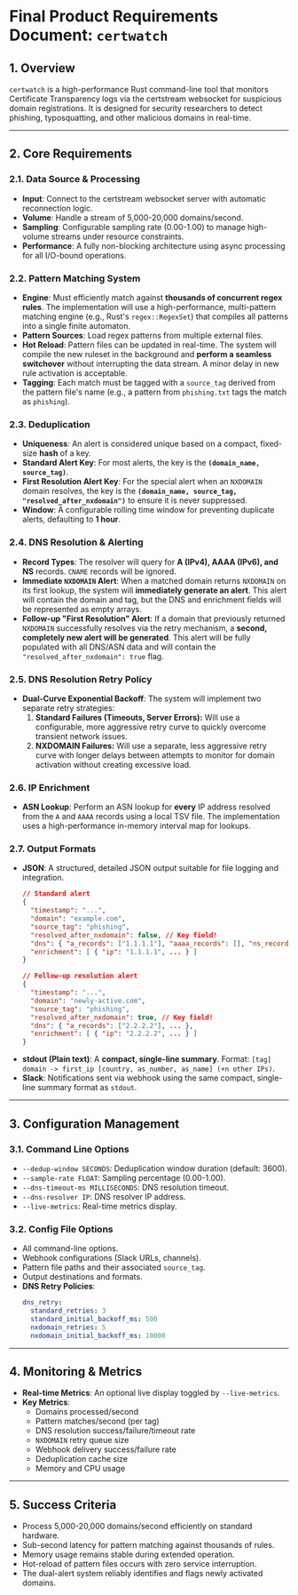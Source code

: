 # **Final Product Requirements Document: `certwatch`**

## 1. Overview

`certwatch` is a high-performance Rust command-line tool that monitors Certificate Transparency logs via the certstream websocket for suspicious domain registrations. It is designed for security researchers to detect phishing, typosquatting, and other malicious domains in real-time.

-----

## 2. Core Requirements

### 2.1. Data Source & Processing

  - **Input**: Connect to the certstream websocket server with automatic reconnection logic.
  - **Volume**: Handle a stream of 5,000-20,000 domains/second.
  - **Sampling**: Configurable sampling rate (0.00-1.00) to manage high-volume streams under resource constraints.
  - **Performance**: A fully non-blocking architecture using async processing for all I/O-bound operations.

### 2.2. Pattern Matching System

  - **Engine**: Must efficiently match against **thousands of concurrent regex rules**. The implementation will use a high-performance, multi-pattern matching engine (e.g., Rust's `regex::RegexSet`) that compiles all patterns into a single finite automaton.
  - **Pattern Sources**: Load regex patterns from multiple external files.
  - **Hot Reload**: Pattern files can be updated in real-time. The system will compile the new ruleset in the background and **perform a seamless switchover** without interrupting the data stream. A minor delay in new rule activation is acceptable.
  - **Tagging**: Each match must be tagged with a `source_tag` derived from the pattern file's name (e.g., a pattern from `phishing.txt` tags the match as `phishing`).

### 2.3. Deduplication

  - **Uniqueness**: An alert is considered unique based on a compact, fixed-size **hash** of a key.
  - **Standard Alert Key**: For most alerts, the key is the **`(domain_name, source_tag)`**.
  - **First Resolution Alert Key**: For the special alert when an `NXDOMAIN` domain resolves, the key is the **`(domain_name, source_tag, "resolved_after_nxdomain")`** to ensure it is never suppressed.
  - **Window**: A configurable rolling time window for preventing duplicate alerts, defaulting to **1 hour**.

### 2.4. DNS Resolution & Alerting

  - **Record Types**: The resolver will query for **A (IPv4), AAAA (IPv6), and NS** records. `CNAME` records will be ignored.
  - **Immediate `NXDOMAIN` Alert**: When a matched domain returns `NXDOMAIN` on its first lookup, the system will **immediately generate an alert**. This alert will contain the domain and tag, but the DNS and enrichment fields will be represented as empty arrays.
  - **Follow-up "First Resolution" Alert**: If a domain that previously returned `NXDOMAIN` successfully resolves via the retry mechanism, a **second, completely new alert will be generated**. This alert will be fully populated with all DNS/ASN data and will contain the `"resolved_after_nxdomain": true` flag.

### 2.5. DNS Resolution Retry Policy

  - **Dual-Curve Exponential Backoff**: The system will implement two separate retry strategies:
    1.  **Standard Failures (Timeouts, Server Errors):** Will use a configurable, more aggressive retry curve to quickly overcome transient network issues.
    2.  **NXDOMAIN Failures:** Will use a separate, less aggressive retry curve with longer delays between attempts to monitor for domain activation without creating excessive load.

### 2.6. IP Enrichment

  - **ASN Lookup**: Perform an ASN lookup for **every** IP address resolved from the `A` and `AAAA` records using a local TSV file. The implementation uses a high-performance in-memory interval map for lookups.

### 2.7. Output Formats

  - **JSON**: A structured, detailed JSON output suitable for file logging and integration.
    ```json
    // Standard alert
    {
      "timestamp": "...",
      "domain": "example.com",
      "source_tag": "phishing",
      "resolved_after_nxdomain": false, // Key field!
      "dns": { "a_records": ["1.1.1.1"], "aaaa_records": [], "ns_records": [] },
      "enrichment": [ { "ip": "1.1.1.1", ... } ]
    }

    // Follow-up resolution alert
    {
      "timestamp": "...",
      "domain": "newly-active.com",
      "source_tag": "phishing",
      "resolved_after_nxdomain": true, // Key field!
      "dns": { "a_records": ["2.2.2.2"], ... },
      "enrichment": [ { "ip": "2.2.2.2", ... } ]
    }
    ```
  - **stdout (Plain text)**: A **compact, single-line summary**. Format: `[tag] domain -> first_ip [country, as_number, as_name] (+n other IPs)`.
  - **Slack**: Notifications sent via webhook using the same compact, single-line summary format as `stdout`.

-----

## 3. Configuration Management

### 3.1. Command Line Options

  - `--dedup-window SECONDS`: Deduplication window duration (default: 3600).
  - `--sample-rate FLOAT`: Sampling percentage (0.00-1.00).
  - `--dns-timeout-ms MILLISECONDS`: DNS resolution timeout.
  - `--dns-resolver IP`: DNS resolver IP address.
  - `--live-metrics`: Real-time metrics display.

### 3.2. Config File Options

  - All command-line options.
  - Webhook configurations (Slack URLs, channels).
  - Pattern file paths and their associated `source_tag`.
  - Output destinations and formats.
  - **DNS Retry Policies**:
    ```yaml
    dns_retry:
      standard_retries: 3
      standard_initial_backoff_ms: 500
      nxdomain_retries: 5
      nxdomain_initial_backoff_ms: 10000
    ```

-----

## 4. Monitoring & Metrics

  - **Real-time Metrics**: An optional live display toggled by `--live-metrics`.
  - **Key Metrics**:
      - Domains processed/second
      - Pattern matches/second (per tag)
      - DNS resolution success/failure/timeout rate
      - `NXDOMAIN` retry queue size
      - Webhook delivery success/failure rate
      - Deduplication cache size
      - Memory and CPU usage

-----

## 5. Success Criteria

  - Process 5,000-20,000 domains/second efficiently on standard hardware.
  - Sub-second latency for pattern matching against thousands of rules.
  - Memory usage remains stable during extended operation.
  - Hot-reload of pattern files occurs with zero service interruption.
  - The dual-alert system reliably identifies and flags newly activated domains.
